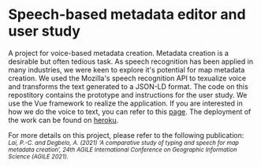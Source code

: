 # Speech-based metadata editor and user study

A project for voice-based metadata creation. Metadata creation is a desirable but often tedious task. As speech recognition has been applied in many industries, we were keen to explore it's potential for map metadata creation. We used the Mozilla's speech recognition API to texualize voice and transforms the text generated to a JSON-LD format. The code on this repostitory contains the prototype and instructions for the user study. We use the Vue framework to realize the application. If you are interested in how we do the voice to text, you can refer to this [page](https://github.com/duckravel/Metadata/blob/main/src/components/mictest.vue). The deployment of the work can be found on [heroku](https://enigmatic-basin-78677.herokuapp.com/). 

For more details on this project, please refer to the following publication: <br/>
_<sup>Lai, P.-C. and Degbelo, A. (2021) ‘A comparative study of typing and speech for map metadata creation’, 24th AGILE International Conference on Geographic Information Science (AGILE 2021).</sup>_
